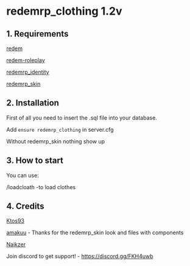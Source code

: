 # redemrp_clothing 1.2v

## 1. Requirements

[redem](https://github.com/kanersps/redem)

[redem-roleplay](https://github.com/RedEM-RP/redem_roleplay/)

[redemrp_identity](https://github.com/RedEM-RP/redemrp_identity/)

[redemrp_skin](https://github.com/RedEM-RP/redemrp_skin/)

## 2. Installation
First of all you need to insert the .sql file into your database.

Add ```ensure redemrp_clothing``` in server.cfg

Without redemrp_skin nothing show up

## 3. How to start
You can use:

/loadcloath -to load clothes

## 4. Credits
[Ktos93](http://github.com/Ktos93)

[amakuu](http://github.com/amakuu) - Thanks for the redemrp_skin look and files with components

[Naikzer](https://github.com/Naikzer) 

Join discord to get support! - https://discord.gg/FKH4uwb
